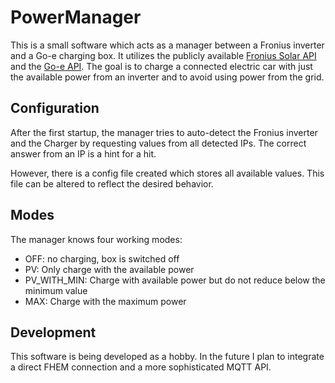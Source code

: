 # PowerManager

This is a small software which acts as a manager between a Fronius inverter and a Go-e charging box.
It utilizes the publicly available [Fronius Solar API](https://www.fronius.com/de/solarenergie/produkte/eigenheim/anlagen-monitoring/offene-schnittstellen/fronius-solar-api-json-) and the [Go-e API](https://go-e.co/app/api.pdf). The goal is to charge a connected electric car with just the available power from an inverter and to avoid using power from the grid.

## Configuration

After the first startup, the manager tries to auto-detect the Fronius inverter and the Charger by requesting values from all detected IPs. The correct answer from an IP is a hint for a hit.

However, there is a config file created which stores all available values. This file can be altered to reflect the desired behavior. 

## Modes

The manager knows four working modes: 
 - OFF: no charging, box is switched off
 - PV: Only charge with the available power
 - PV_WITH_MIN: Charge with available power but do not reduce below the minimum value
 - MAX: Charge with the maximum power
 
 ## Development
 
 This software is being developed as a hobby. In the future I plan to integrate a direct FHEM connection and a more sophisticated MQTT API.